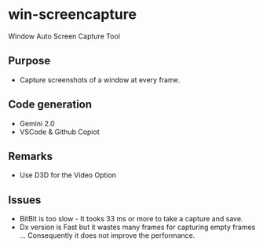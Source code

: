 # win-screencapture
Window Auto Screen Capture Tool

## Purpose
- Capture screenshots of a window at every frame.

## Code generation
- Gemini 2.0
- VSCode & Github Copiot

## Remarks
 - Use D3D for the Video Option

## Issues
 - BitBlt is too slow - It tooks 33 ms or more to take a capture and save.
 - Dx version is Fast but it wastes many frames for capturing empty frames ... Consequently it does not improve the performance.